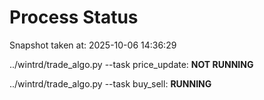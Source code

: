 # Process Status

Snapshot taken at: 2025-10-06 14:36:29

../wintrd/trade_algo.py --task price_update: **NOT RUNNING**

../wintrd/trade_algo.py --task buy_sell: **RUNNING**

